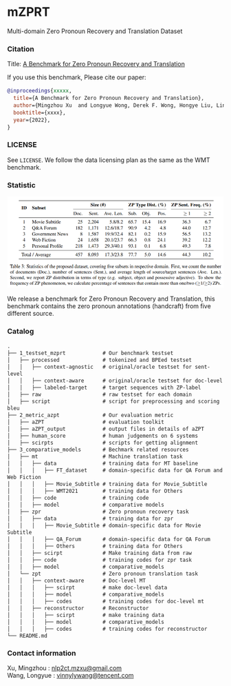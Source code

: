 # **mZPRT**
Multi-domain Zero Pronoun Recovery and Translation Dataset

### **Citation**

Title: [A Benchmark for Zero Pronoun Recovery and Translation]()

If you use this benchmark, Please cite our paper:

```bibtex
@inproceedings{xxxxx,
  title={A Benchmark for Zero Pronoun Recovery and Translation},
  author={Mingzhou Xu  and Longyue Wong, Derek F. Wong, Hongye Liu, Linfeng Song, Lidia S. Chao,Shuming Shi and Zhaopeng Tu},
  booktitle={xxxx},
  year={2022},
}
```

### LICENSE
See `LICENSE`. We follow the data licensing plan as the same as the WMT benchmark. 

### **Statistic**
![](./Benchmark.png)

We release a benchmark for Zero Pronoun Recovery and Translation, this benchmark contains the zero pronoun annotations (handcraft) from five different source. 

### **Catalog** 

    .
    ├── 1_testset_mzprt            # Our benchmark testset
    │   ├── processed              # tokenized and BPEed testset
    │   │   ├── context-agnostic   # original/oracle testset for sent-level
    │   │   ├── context-aware      # original/oracle testset for doc-level
    │   │   ├── labeled-target     # target sequences with ZP-label
    │   ├── raw                    # raw testset for each domain
    │   ├── script                 # script for preprocessing and scoring bleu
    ├── 2_metric_azpt              # Our evaluation metric
    │   ├── aZPT                   # evaluation toolkit
    │   ├── aZPT_output            # output files in details of aZPT
    │   ├── human_score            # human judgements on 6 systems
    │   ├── scirpts                # scripts for getting alignment
    ├── 3_comparative_models       # Bechmark related resources
    │   ├── mt                     # Machine translation task
    │   │   ├── data               # training data for MT baseline
    │   │   │   ├── FT_dataset     # domain-specific data for QA Forum and Web Fiction
    │   │   │   ├── Movie_Subtitle # training data for Movie_Subtitle
    │   │   │   ├── WMT2021        # training data for Others
    │   │   ├── code               # training code
    │   │   ├── model              # comparative models  
    │   ├── zpr                    # Zero pronoun recovery task
    │   │   ├── data               # training data for zpr
    │   │   │   ├── Movie_Subtitle # domain-specific data for Movie Subtitle
    │   │   │   ├── QA_Forum       # domain-specific data for QA Forum
    │   │   │   ├── Others         # training data for Others
    │   │   ├── scirpt             # Make training data from raw
    │   │   ├── code               # training codes for zpr task
    │   │   ├── model              # comparative_models  
    │   └── zpt                    # Zero pronoun translation task
    │   │   ├── context-aware      # Doc-level MT
    │   │   │   ├── scirpt         # make doc-level data
    │   │   │   ├── model          # comparative_models  
    │   │   │   ├── codes          # training codes for doc-level mt
    │   │   ├── reconstructor      # Reconstructor
    │   │   │   ├── scirpt         # make training data
    │   │   │   ├── model          # comparative_models  
    │   │   │   ├── codes          # training codes for reconstructor
    └── README.md

### **Contact information**

Xu, Mingzhou : nlp2ct.mzxu@gmail.com   
Wang, Longyue : vinnylywang@tencent.com
